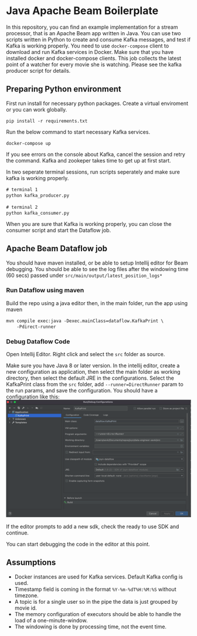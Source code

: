 # Java Apache Beam Boilerplate

In this repository, you can find an example implementation for a stream processor, that is an Apache Beam app written in Java.
You can use two scripts written in Python to create and consume Kafka messages, and test if Kafka is working properly.
You need to use `docker-compose` client to download and run Kafka services in Docker. Make sure that you have installed docker and docker-compose clients.
This job collects the latest point of a watcher for every movie she is watching. Please see the kafka producer script for details.

## Preparing Python environment
First run install for necessary python packages. Create a virtual enviroment or you can work globally.
```
pip install -r requirements.txt
```
Run the below command to start necessary Kafka services. 
```
docker-compose up
```
If you see errors on the console about Kafka, cancel the session and retry the command. Kafka and zookeper takes time to get up at first start.

In two seperate terminal sessions, run scripts seperately and make sure kafka is working properly.
```
# terminal 1
python kafka_producer.py

# terminal 2
python kafka_consumer.py
```
When you are sure that Kafka is working properly, you can close the consumer script and start the Dataflow job.

## Apache Beam Dataflow job
You should have maven installed, or be able to setup Intellij editor for Beam debugging.
You should be able to see the log files after the windowing time (60 secs) passed under `src/main/output/latest_position_logs*`

### Run Dataflow using maven
Build the repo using a java editor then, in the main folder, run the app using maven
```
mvn compile exec:java -Dexec.mainClass=dataflow.KafkaPrint \
    -Pdirect-runner
```

### Debug Dataflow Code
Open Intellij Editor.
Right click and select the `src` folder as source.

Make sure you have Java 8 or later version. In the intellij editor, create a new configuration as application, then select the main folder as working directory,
then select the default JRE in the configurations. Select the KafkaPrint class from the `src` folder, add `--runner=DirectRunner` param to the run params, and save the configuration.
You should have a configuration like this:
![intellij config](./images/intellij_config.png)

If the editor prompts to add a new sdk, check the ready to use SDK and continue.

You can start debugging the code in the editor at this point.

## Assumptions

- Docker instances are used for Kafka services. Default Kafka config is used.
- Timestamp field is coming in the format `%Y-%m-%dT%H:%M:%S` without timezone.
- A topic is for a single user so in the pipe the data is just grouped by movie id.
- The memory configuration of executors should be able to handle the load of a one-minute-window.
- The windowing is done by processing time, not the event time.
